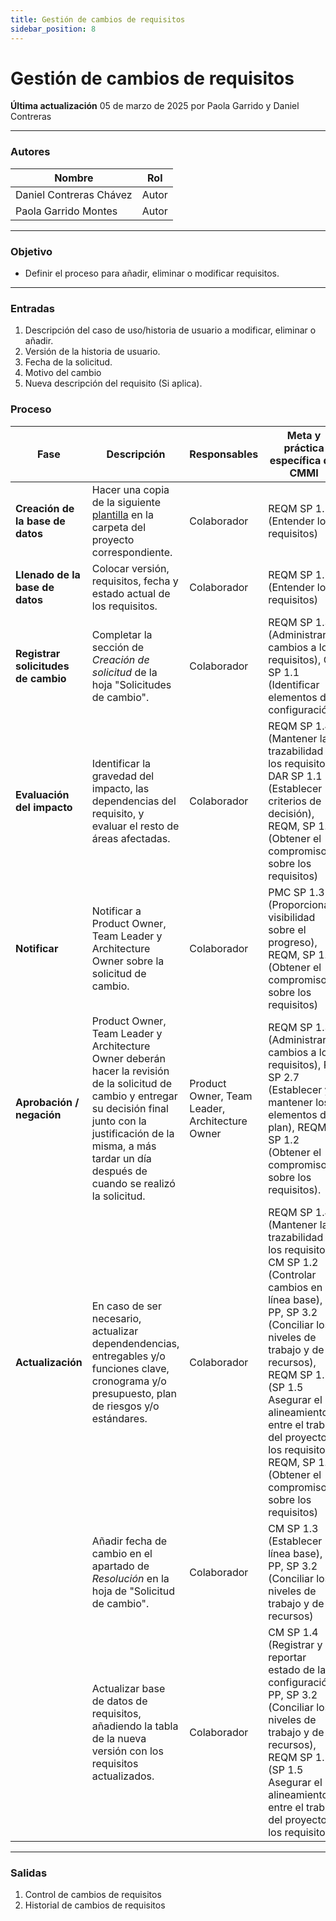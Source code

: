 ```yaml
---
title: Gestión de cambios de requisitos 
sidebar_position: 8
---
```


# Gestión de cambios de requisitos

**Última actualización** 05 de marzo de 2025 por Paola Garrido y Daniel Contreras

---

### Autores
| Nombre                            | Rol       |
| --------------------------------- | --------- |
| Daniel Contreras Chávez           | Autor     |
| Paola Garrido Montes              | Autor     |
---

### Objetivo

* Definir el proceso para añadir, eliminar o modificar requisitos.
---

### Entradas

1. Descripción del caso de uso/historia de usuario a modificar, eliminar o añadir.
2. Versión de la historia de usuario.
3. Fecha de la solicitud.
4. Motivo del cambio
5. Nueva descripción del requisito (Si aplica).

### Proceso

| Fase                  | Descripción                                                                               | Responsables       | Meta y práctica específica del CMMI |
| --------------------- | ----------------------------------------------------------------------------------------- | -------------------| -----------------------------|
|**Creación de la base de datos**| Hacer una copia de la siguiente [plantilla](https://docs.google.com/spreadsheets/d/16xSeK0lslz1K5vRlzIaYuich8jrIOV8Ae__o9B-33ME/edit?usp=sharing) en la carpeta del proyecto correspondiente.   | Colaborador        | REQM SP 1.1 (Entender los requisitos) |
| **Llenado de la base de datos**                      | Colocar versión, requisitos, fecha y estado actual de los requisitos.                            | Colaborador        | REQM SP 1.1 (Entender los requisitos) |
| **Registrar solicitudes de cambio**| Completar la sección de *Creación de solicitud* de la hoja "Solicitudes de cambio". | Colaborador | REQM SP 1.3 (Administrar cambios a los requisitos), CM SP 1.1 (Identificar elementos de configuración) |
| **Evaluación del impacto** | Identificar la gravedad del impacto, las dependencias del requisito, y evaluar el resto de áreas afectadas. | Colaborador | REQM SP 1.4 (Mantener la trazabilidad de los requisitos), DAR SP 1.1 (Establecer criterios de decisión), REQM, SP 1.2 (Obtener el compromiso sobre los requisitos) |
| **Notificar**          | Notificar a Product Owner, Team Leader y Architecture Owner sobre la solicitud de cambio.                                                     | Colaborador | PMC SP 1.3 (Proporcionar visibilidad sobre el progreso), REQM, SP 1.2 (Obtener el compromiso sobre los requisitos) |
| **Aprobación / negación**    | Product Owner, Team Leader y Architecture Owner deberán hacer la revisión de la solicitud de cambio y entregar su decisión final junto con la justificación de la misma, a más tardar un día después de cuando se realizó la solicitud.                                                | Product Owner, Team Leader, Architecture Owner    | REQM SP 1.3 (Administrar cambios a los requisitos), PP SP 2.7 (Establecer y mantener los elementos del plan), REQM, SP 1.2 (Obtener el compromiso sobre los requisitos). |
| **Actualización** | En caso de ser necesario, actualizar dependendencias, entregables y/o funciones clave, cronograma y/o presupuesto, plan de riesgos y/o estándares.                                               | Colaborador    | REQM SP 1.4 (Mantener la trazabilidad de los requisitos), CM SP 1.2 (Controlar cambios en la línea base), PP, SP 3.2 (Conciliar los niveles de trabajo y de recursos), REQM SP 1.5 (SP 1.5 Asegurar el alineamiento entre el trabajo del proyecto y los requisitos), REQM, SP 1.2 (Obtener el compromiso sobre los requisitos) |
|                   | Añadir fecha de cambio en el apartado de *Resolución* en la hoja de "Solicitud de cambio". | Colaborador  | CM SP 1.3 (Establecer línea base), PP, SP 3.2 (Conciliar los niveles de trabajo y de recursos) |
|                   | Actualizar base de datos de requisitos, añadiendo la tabla de la nueva versión con los requisitos actualizados. | Colaborador | CM SP 1.4 (Registrar y reportar estado de la configuración), PP, SP 3.2 (Conciliar los niveles de trabajo y de recursos), REQM SP 1.5 (SP 1.5 Asegurar el alineamiento entre el trabajo del proyecto y los requisitos). |        
---

### Salidas
1. Control de cambios de requisitos
2. Historial de cambios de requisitos